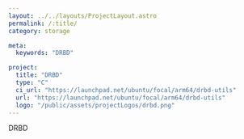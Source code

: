 ```yaml
---
layout: ../../layouts/ProjectLayout.astro
permalink: /:title/
category: storage

meta:
  keywords: "DRBD"

project:
  title: "DRBD"
  type: "C"
  ci_url: "https://launchpad.net/ubuntu/focal/arm64/drbd-utils"
  url: "https://launchpad.net/ubuntu/focal/arm64/drbd-utils"
  logo: "/public/assets/projectLogos/drbd.png"
---
```


<p>DRBD</p>
